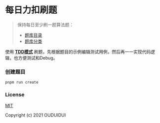 # 每日力扣刷题

> 保持每日至少刷一题算法题：
> 
> - [题库目录](./assets/docs/PROBLEMS.md)
> - [题库分类](./assets/docs/CATEGORY.md)

使用 [**TDD模式**](https://zh.wikipedia.org/wiki/%E6%B5%8B%E8%AF%95%E9%A9%B1%E5%8A%A8%E5%BC%80%E5%8F%91) 刷题，先根据题目的示例编辑测试用例，然后再一一实现代码逻辑，也方便测试和Debug。

### 创建题目

```shell
pnpm run create
```

### License

[MIT](./LICENSE)

Copyright (c) 2021 OUDUIDUI